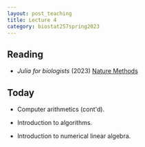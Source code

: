 ```yaml
---
layout: post_teaching
title: Lecture 4
category: biostat257spring2023
---
```


## Reading

* _Julia for biologists_ (2023) [Nature Methods](https://www.nature.com/articles/s41592-023-01832-z)

## Today

* Computer arithmetics (cont'd).

* Introduction to algorithms.

* Introduction to numerical linear algebra.
